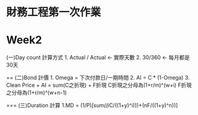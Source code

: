 # 財務工程第一次作業
  

Week2 
=
(一)Day count 計算方式
    1. Actual / Actual <- 實際天數
    2. 30/360 <- 每月都是30天

==
(二)Bond 計價
    1. Omega = 下次付款日/一期時間
    2. AI = C * (1-Omega)
    3. Clean Price + AI = sum(C之折現) + F折現
       C折現之分母為(1+r/m)^(w+i)
       F折現之分母為(1+r/m)^(w+n-1)
       
===
(三)Duration 計算
    1.MD = (1/P)*[sum((i*C/((1+y)^i)))+(nF/((1+y)^n))]

